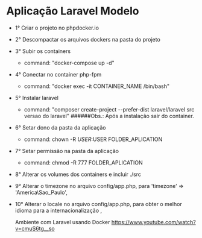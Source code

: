 # Aplicação Laravel Modelo
* 1° Criar o projeto no phpdocker.io
* 2° Descompactar os arquivos dockers na pasta do projeto
* 3° Subir os containers
    * command: "docker-compose up -d"
* 4° Conectar no container php-fpm 
    * command: "docker exec -it CONTAINER_NAME /bin/bash"
* 5° Instalar laravel
    * command: "composer create-project --prefer-dist laravel/laravel src versao do laravel"
    ######Obs.: Após a instalação sair do container.
* 6° Setar dono da pasta da aplicação
    * command: chown -R $USER:$USER FOLDER_APLICATION
* 7° Setar permissão na pasta da aplicação
    * command: chmod -R 777 FOLDER_APLICATION
* 8° Alterar os volumes dos containers e incluir ./src
* 9° Alterar o timezone no arquivo config/app.php, para 'timezone' => 'America\Sao_Paulo',
* 10° Alterar o locale no arquivo config/app.php, para obter o melhor idioma para a internacionalização ,


    Ambiente com Laravel usando Docker
    https://www.youtube.com/watch?v=cmuS6tg__so

